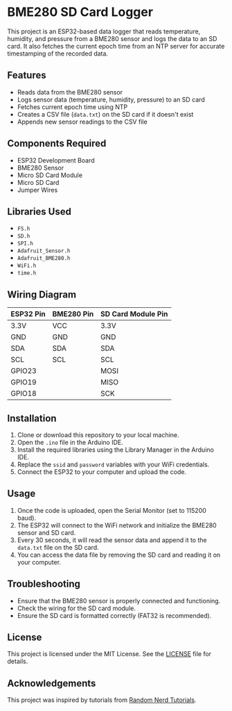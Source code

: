 # BME280 SD Card Logger

This project is an ESP32-based data logger that reads temperature, humidity, and pressure from a BME280 sensor and logs the data to an SD card. It also fetches the current epoch time from an NTP server for accurate timestamping of the recorded data.

## Features

- Reads data from the BME280 sensor
- Logs sensor data (temperature, humidity, pressure) to an SD card
- Fetches current epoch time using NTP
- Creates a CSV file (`data.txt`) on the SD card if it doesn't exist
- Appends new sensor readings to the CSV file

## Components Required

- ESP32 Development Board
- BME280 Sensor
- Micro SD Card Module
- Micro SD Card
- Jumper Wires

## Libraries Used

- `FS.h`
- `SD.h`
- `SPI.h`
- `Adafruit_Sensor.h`
- `Adafruit_BME280.h`
- `WiFi.h`
- `time.h`

## Wiring Diagram

| ESP32 Pin   | BME280 Pin | SD Card Module Pin |
|-------------|------------|--------------------|
| 3.3V       | VCC        | 3.3V               |
| GND        | GND        | GND                |
| SDA        | SDA        | SDA                |
| SCL        | SCL        | SCL                |
| GPIO23     |            | MOSI               |
| GPIO19     |            | MISO               |
| GPIO18     |            | SCK                |

## Installation

1. Clone or download this repository to your local machine.
2. Open the `.ino` file in the Arduino IDE.
3. Install the required libraries using the Library Manager in the Arduino IDE.
4. Replace the `ssid` and `password` variables with your WiFi credentials.
5. Connect the ESP32 to your computer and upload the code.

## Usage

1. Once the code is uploaded, open the Serial Monitor (set to 115200 baud).
2. The ESP32 will connect to the WiFi network and initialize the BME280 sensor and SD card.
3. Every 30 seconds, it will read the sensor data and append it to the `data.txt` file on the SD card.
4. You can access the data file by removing the SD card and reading it on your computer.

## Troubleshooting

- Ensure that the BME280 sensor is properly connected and functioning.
- Check the wiring for the SD card module.
- Ensure the SD card is formatted correctly (FAT32 is recommended).

## License

This project is licensed under the MIT License. See the [LICENSE](LICENSE) file for details.

## Acknowledgements

This project was inspired by tutorials from [Random Nerd Tutorials](https://RandomNerdTutorials.com).

